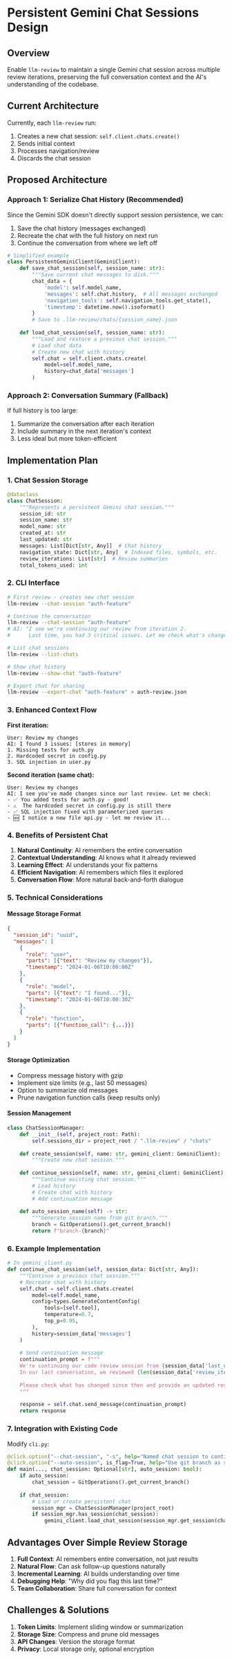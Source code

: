# Persistent Gemini Chat Sessions Design

## Overview
Enable `llm-review` to maintain a single Gemini chat session across multiple review iterations, preserving the full conversation context and the AI's understanding of the codebase.

## Current Architecture
Currently, each `llm-review` run:
1. Creates a new chat session: `self.client.chats.create()`
2. Sends initial context
3. Processes navigation/review
4. Discards the chat session

## Proposed Architecture

### Approach 1: Serialize Chat History (Recommended)
Since the Gemini SDK doesn't directly support session persistence, we can:
1. Save the chat history (messages exchanged)
2. Recreate the chat with the full history on next run
3. Continue the conversation from where we left off

```python
# Simplified example
class PersistentGeminiClient(GeminiClient):
    def save_chat_session(self, session_name: str):
        """Save current chat messages to disk."""
        chat_data = {
            'model': self.model_name,
            'messages': self.chat.history,  # All messages exchanged
            'navigation_tools': self.navigation_tools.get_state(),
            'timestamp': datetime.now().isoformat()
        }
        # Save to .llm-review/chats/{session_name}.json
        
    def load_chat_session(self, session_name: str):
        """Load and restore a previous chat session."""
        # Load chat data
        # Create new chat with history
        self.chat = self.client.chats.create(
            model=self.model_name,
            history=chat_data['messages']
        )
```

### Approach 2: Conversation Summary (Fallback)
If full history is too large:
1. Summarize the conversation after each iteration
2. Include summary in the next iteration's context
3. Less ideal but more token-efficient

## Implementation Plan

### 1. Chat Session Storage

```python
@dataclass
class ChatSession:
    """Represents a persistent Gemini chat session."""
    session_id: str
    session_name: str
    model_name: str
    created_at: str
    last_updated: str
    messages: List[Dict[str, Any]]  # Chat history
    navigation_state: Dict[str, Any]  # Indexed files, symbols, etc.
    review_iterations: List[str]  # Review summaries
    total_tokens_used: int
```

### 2. CLI Interface

```bash
# First review - creates new chat session
llm-review --chat-session "auth-feature"

# Continue the conversation
llm-review --chat-session "auth-feature"
# AI: "I see we're continuing our review from iteration 2. 
#      Last time, you had 3 critical issues. Let me check what's changed..."

# List chat sessions
llm-review --list-chats

# Show chat history
llm-review --show-chat "auth-feature"

# Export chat for sharing
llm-review --export-chat "auth-feature" > auth-review.json
```

### 3. Enhanced Context Flow

**First iteration:**
```
User: Review my changes
AI: I found 3 issues: [stores in memory]
1. Missing tests for auth.py
2. Hardcoded secret in config.py
3. SQL injection in user.py
```

**Second iteration (same chat):**
```
User: Review my changes
AI: I see you've made changes since our last review. Let me check:
- ✅ You added tests for auth.py - good!
- ⚠️  The hardcoded secret in config.py is still there
- ✅ SQL injection fixed with parameterized queries
- 🆕 I notice a new file api.py - let me review it...
```

### 4. Benefits of Persistent Chat

1. **Natural Continuity**: AI remembers the entire conversation
2. **Contextual Understanding**: AI knows what it already reviewed
3. **Learning Effect**: AI understands your fix patterns
4. **Efficient Navigation**: AI remembers which files it explored
5. **Conversation Flow**: More natural back-and-forth dialogue

### 5. Technical Considerations

#### Message Storage Format
```json
{
  "session_id": "uuid",
  "messages": [
    {
      "role": "user",
      "parts": [{"text": "Review my changes"}],
      "timestamp": "2024-01-06T10:00:00Z"
    },
    {
      "role": "model", 
      "parts": [{"text": "I found..."}],
      "timestamp": "2024-01-06T10:00:30Z"
    },
    {
      "role": "function",
      "parts": [{"function_call": {...}}]
    }
  ]
}
```

#### Storage Optimization
- Compress message history with gzip
- Implement size limits (e.g., last 50 messages)
- Option to summarize old messages
- Prune navigation function calls (keep results only)

#### Session Management
```python
class ChatSessionManager:
    def __init__(self, project_root: Path):
        self.sessions_dir = project_root / ".llm-review" / "chats"
        
    def create_session(self, name: str, gemini_client: GeminiClient):
        """Create new chat session."""
        
    def continue_session(self, name: str, gemini_client: GeminiClient):
        """Continue existing chat session."""
        # Load history
        # Create chat with history
        # Add continuation message
        
    def auto_session_name(self) -> str:
        """Generate session name from git branch."""
        branch = GitOperations().get_current_branch()
        return f"branch-{branch}"
```

### 6. Example Implementation

```python
# In gemini_client.py
def continue_chat_session(self, session_data: Dict[str, Any]):
    """Continue a previous chat session."""
    # Recreate chat with history
    self.chat = self.client.chats.create(
        model=self.model_name,
        config=types.GenerateContentConfig(
            tools=[self.tool],
            temperature=0.7,
            top_p=0.95,
        ),
        history=session_data['messages']
    )
    
    # Send continuation message
    continuation_prompt = f"""
    We're continuing our code review session from {session_data['last_updated']}.
    In our last conversation, we reviewed {len(session_data['review_iterations'])} iterations.
    
    Please check what has changed since then and provide an updated review.
    """
    
    response = self.chat.send_message(continuation_prompt)
    return response
```

### 7. Integration with Existing Code

Modify `cli.py`:
```python
@click.option("--chat-session", "-s", help="Named chat session to continue")
@click.option("--auto-session", is_flag=True, help="Use git branch as session name")
def main(..., chat_session: Optional[str], auto_session: bool):
    if auto_session:
        chat_session = GitOperations().get_current_branch()
    
    if chat_session:
        # Load or create persistent chat
        session_mgr = ChatSessionManager(project_root)
        if session_mgr.has_session(chat_session):
            gemini_client.load_chat_session(session_mgr.get_session(chat_session))
```

## Advantages Over Simple Review Storage

1. **Full Context**: AI remembers entire conversation, not just results
2. **Natural Flow**: Can ask follow-up questions naturally
3. **Incremental Learning**: AI builds understanding over time
4. **Debugging Help**: "Why did you flag this last time?"
5. **Team Collaboration**: Share full conversation for context

## Challenges & Solutions

1. **Token Limits**: Implement sliding window or summarization
2. **Storage Size**: Compress and prune old messages
3. **API Changes**: Version the storage format
4. **Privacy**: Local storage only, optional encryption